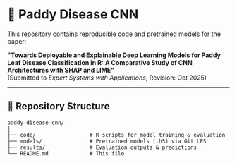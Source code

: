 # 🍃 Paddy Disease CNN

This repository contains reproducible code and pretrained models for the paper:

**"Towards Deployable and Explainable Deep Learning Models for Paddy Leaf Disease Classification in R: A Comparative Study of CNN Architectures with SHAP and LIME"**  
(Submitted to *Expert Systems with Applications*, Revision: Oct 2025)

---

## 📂 Repository Structure

```text
paddy-disease-cnn/
│
├── code/                 # R scripts for model training & evaluation
├── models/               # Pretrained models (.h5) via Git LFS
├── results/              # Evaluation outputs & predictions
└── README.md             # This file




